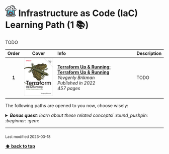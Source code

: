 [//]: # (Auto generated file from templates)

# <img height="35" src="/assets/learning-paths/icons/iac.png" alt="iac" title="Infrastructure as Code (IaC)"/> Infrastructure as Code (IaC) Learning Path (1 :books:)

TODO

| Order | Cover | Info | Description |
| :---: | :---: | :--- | :--- |
| **1** | ![img](/assets/books/covers/terraform-up-and-running.jpeg) | [**Terraform Up & Running: Terraform Up & Running**](https://learning.oreilly.com/library/view/-/9781098116736/) <br> *Yevgenly Brikman* <br> *Published in 2022* <br> *457 pages* <br>  | TODO |

The following paths are opened to you now, choose wisely:



<details><summary><i><b>Bonus quest</b>: learn about these related concepts! :round_pushpin: :beginner: :gem: </i></summary>
<p>

<sub>#cloud-engineering #automation #state-management #fault-recovery #terraform #pulumi #crossplane #ansible</sub>

</p>
</details>

---
<sub>Last modified 2023-03-18</sub>

[**⬆ back to top**](#infrastructure-as-code-(iac)-learning-path)
